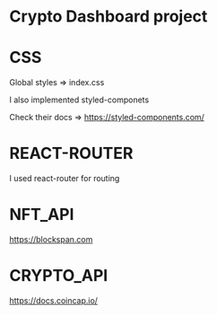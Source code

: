 # Crypto Dashboard project

# CSS

Global styles => index.css

I also implemented styled-componets

Check their docs =>
https://styled-components.com/

# REACT-ROUTER

I used react-router for routing

# NFT_API

https://blockspan.com

# CRYPTO_API

https://docs.coincap.io/
